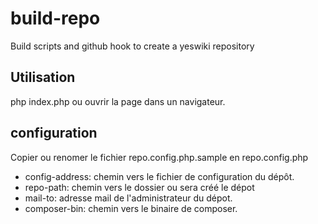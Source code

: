 # build-repo
Build scripts and github hook to create a yeswiki repository

Utilisation
-----------

php index.php
ou
ouvrir la page dans un navigateur.

configuration
-------------

Copier ou renomer le fichier repo.config.php.sample en repo.config.php
 - config-address: chemin vers le fichier de configuration du dépôt.
 - repo-path: chemin vers le dossier ou sera créé le dépot
 - mail-to: adresse mail de l'administrateur du dépot.
 - composer-bin: chemin vers le binaire de composer.
